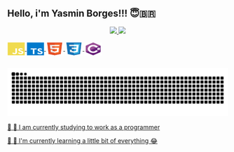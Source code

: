 ## Hello, i'm Yasmin Borges!!! 😇🇧🇷




<div align="center">
  <a href="https://github.com/YasminBorges">
  <img height="180em" src="https://github-readme-stats.vercel.app/api?username=YasminBorges&show_icons=true&theme=tokyonight&include_all_commits=true&count_private=true"/>
  <img height="180em" src="https://github-readme-stats.vercel.app/api/top-langs/?username=YasminBorges&layout=compact&langs_count=7&theme=tokyonight"/>
</div>
  <div style="display: inline_block"><br>
  <img align="center" alt="Rafa-Js" height="30" width="40" src="https://raw.githubusercontent.com/devicons/devicon/master/icons/javascript/javascript-plain.svg">
  <img align="center" alt="Rafa-Ts" height="30" width="40" src="https://raw.githubusercontent.com/devicons/devicon/master/icons/typescript/typescript-plain.svg">
  <img align="center" alt="Rafa-HTML" height="30" width="40" src="https://raw.githubusercontent.com/devicons/devicon/master/icons/html5/html5-original.svg">
  <img align="center" alt="Rafa-CSS" height="30" width="40" src="https://raw.githubusercontent.com/devicons/devicon/master/icons/css3/css3-original.svg">
  <img align="center" alt="Rafa-Csharp" height="30" width="40" src="https://raw.githubusercontent.com/devicons/devicon/master/icons/csharp/csharp-original.svg">
  <img align="right" alt="" height="150" style="border-radius:50px;" src="https://media.discordapp.net/attachments/894706896324399177/894707326794207292/picasion.com_b2514f07cdbe67b9e081a5a1d9ac3179.gif">
</div>
  
##
  
![Snake animation](https://github.com/YasminBorges/YasminBorges/blob/output/github-contribution-grid-snake.svg)
  
🌟 🔭 I am currently studying to work as a programmer
  
🌟 🌱 I'm currently learning a little bit of everything 😂

 
  
